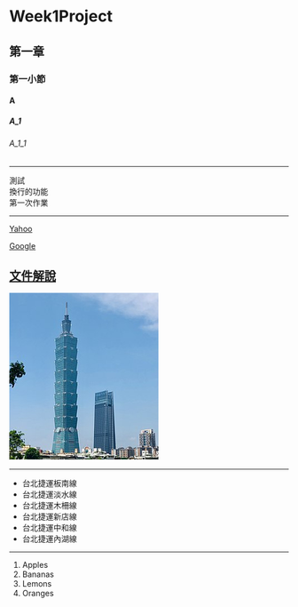 # Week1Project
## 第一章
### 第一小節
#### A
##### A_1
###### A_1_1

<hr>

測試<br>
換行的功能<br>
第一次作業

<hr>

[Yahoo](http://tw.yahoo.com)

[Google](http://www.google.com)

## [文件解說](src/com/MenuUI.java)

![101圖](101.jpg)

<hr>

<ul>
<li>台北捷運板南線</li>
<li>台北捷運淡水線</li>
<li>台北捷運木柵線</li>
<li>台北捷運新店線</li>
<li>台北捷運中和線</li>
<li>台北捷運內湖線</li>
</ul>

<hr>

<ol>
<li>Apples</li>
<li>Bananas</li>
<li>Lemons</li>
<li>Oranges</li>
</ol>
